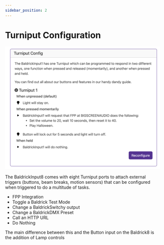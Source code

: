 ```yaml
---
sidebar_position: 2
---
```


# Turniput Configuration

![Web Interface Stats](../img/web-interface-turnip-config.png)

The BaldrickInput8 comes with eight Turniput ports to attach external triggers (buttons, beam breaks, motion sensors) that can be configured when triggered to do a multitude of tasks.

* FPP Integration
* Toggle a Baldrick Test Mode
* Change a BaldrickSwitchy output
* Change a BaldrickDMX Preset
* Call an HTTP URL
* Do Nothing

The main difference between this and the Button input on the Baldrick8 is the addition of Lamp controls 